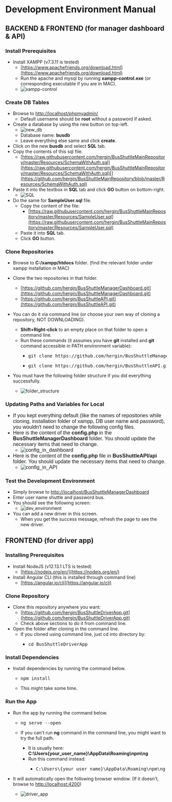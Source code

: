 # Development Environment Manual

## BACKEND & FRONTEND (for manager dashboard & API)

### Install Prerequisites

*   Install XAMPP (v7.3.11 is tested)
    *   [https://www.apachefriends.org/download.html](https://www.apachefriends.org/download.html)
    *   Run the apache and mysql by running **xampp-control.exe** (or corresponding executable if you are in MAC).
    *   ![xampp-control](pics/xampp-control.png)

### Create DB Tables

*   Browse to [http://localhost/phpmyadmin/](http://localhost/phpmyadmin/)
    *   Default username should be **root** without a password if asked.
*   Create a database by using the new button on top-left.
    *   ![new_db](pics/new_db.png)
    *   Database name: **busdb**
    *   Leave everything else same and click **create**.
*   Click on the new **busdb** and select **SQL** tab.
*   Copy the contents of this sql file.
    *   [](https://github.com/hergin/BusShuttleMainRepository/blob/master/Resources/SchemaWithAuth.sql)[https://raw.githubusercontent.com/hergin/BusShuttleMainRepository/master/Resources/SchemaWithAuth.sql](https://raw.githubusercontent.com/hergin/BusShuttleMainRepository/master/Resources/SchemaWithAuth.sql)[](https://github.com/hergin/BusShuttleMainRepository/blob/master/Resources/SchemaWithAuth.sql)
*   Paste it into the textbox in **SQL** tab and click **GO** button on bottom-right.
    *   ![SQL](pics/sql.png)
*   Do the same for **SampleUser.sql** file.
    *   Copy the content of the file:
        *   [https://raw.githubusercontent.com/hergin/BusShuttleMainRepository/master/Resources/SampleUser.sql](https://raw.githubusercontent.com/hergin/BusShuttleMainRepository/master/Resources/SampleUser.sql)
    *   Paste it into **SQL** tab.
    *   Click **GO** button.

### Clone Repositories

*   Browse to **C:/xampp/htdocs** folder. (find the relevant folder under xampp installation in MAC)
*   Clone the two repositories in that folder.
    *   [https://github.com/hergin/BusShuttleManagerDashboard.git](https://github.com/hergin/BusShuttleManagerDashboard.git)
    *   [https://github.com/hergin/BusShuttleAPI.git](https://github.com/hergin/BusShuttleAPI.git)
*   You can do it via command line (or choose your own way of cloning a repository, NOT DOWNLOADING).  

    *   **Shift+Right-click** to an empty place on that folder to open a command line.
    *   Run these commands (it assumes you have **git** installed and **git** command accessible in PATH environment variable):
        *   <pre>git clone https://github.com/hergin/BusShuttleManagerDashboard.git</pre>
        *   <pre>git clone https://github.com/hergin/BusShuttleAPI.git</pre>

*   You must have the following folder structure if you did everything successfully.
    *   ![folder_structure](pics/folders.png)

### Updating Paths and Variables for Local

*   <span style="font-family: sans-serif; font-size: 1rem;">If you kept everything default (like the names of repositories while cloning, installation folder of xampp, DB user name and password), you wouldn't need to change the following config files.</span>
*   <span style="font-family: sans-serif; font-size: 1rem;">Here is the content of the **config.php** in the **BusShuttleManagerDashboard** folder. You should update the necessary items that need to change.</span>
    *   <span style="font-family: sans-serif; font-size: 1rem;">![config_in_dashboard](pics/config_dashboard.png)</span>
*   <span style="font-family: sans-serif; font-size: 1rem;">Here is the content of the **config.php** file in **BusShuttleAPI/api** folder. You should update the necessary items that need to change.</span>
    *   <span style="font-family: sans-serif; font-size: 1rem;">![config_in_API](pics/config_api.png)</span>

### Test the Development Environment

*   Simply browse to [http://localhost/BusShuttleManagerDashboard](http://localhost/BusShuttleManagerDashboard)
*   Enter user name shuttle and password bus.
*   You should see the following screen:
    *   ![dev_environment](pics/dev_environment.png)
*   You can add a new driver in this screen.
    *   When you get the success message, refresh the page to see the new driver.

## FRONTEND (for driver app)

### Installing Prerequisites

*   Install NodeJS (v12.13.1 LTS is tested)
    *   [https://nodejs.org/en/](https://nodejs.org/en/)
*   Install Angular CLI (this is installed through command line)
    *   [https://angular.io/cli](https://angular.io/cli)

### Clone Repository

*   Clone this repository anywhere you want:
    *   [https://github.com/hergin/BusShuttleDriverApp.git](https://github.com/hergin/BusShuttleDriverApp.git)
    *   Check above sections to do it from command line.
*   Open the folder after cloning in the command line.
    *   If you cloned using command line, just cd into directory by:
        *   <pre>cd BusShuttleDriverApp</pre>

### Install Dependencies

*   Install dependencies by running the command below.
    *   <pre>npm install</pre>

    *   This might take some time.

### Run the App

*   Run the app by running the command below.
    *   <pre>ng serve --open</pre>

    *   If you can't run **ng** command in the command line, you might want to try the full path.
        *   It is usually here: **C:\Users\{your_user_name}\AppData\Roaming\npm\ng**
        *   Run this command instead:
            *   <pre>C:\Users\{your_user_name}\AppData\Roaming\npm\ng serve --open</pre>

*   It will automatically open the following browser window. (If it doesn't, browse to [http://localhost:4200](http://localhost:4200))
    *   ![driver_app](pics/driver_app.png)